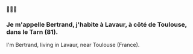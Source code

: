 👋👋👋

### Je m'appelle Bertrand, j'habite à Lavaur, à côté de Toulouse, dans le Tarn (81).
I'm Bertrand, living in Lavaur, near Toulouse (France).


